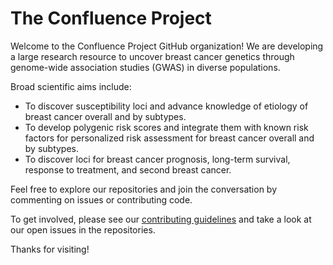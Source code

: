 # The Confluence Project

Welcome to the Confluence Project GitHub organization! We are developing a large research resource to uncover breast cancer genetics through genome-wide association studies (GWAS) in diverse populations.

Broad scientific aims include:
- To discover susceptibility loci and advance knowledge of etiology of breast cancer overall and by subtypes.
- To develop polygenic risk scores and integrate them with known risk factors for personalized risk assessment for breast cancer overall and by subtypes.
- To discover loci for breast cancer prognosis, long-term survival, response to treatment, and second breast cancer.

Feel free to explore our repositories and join the conversation by commenting on issues or contributing code. 

To get involved, please see our [contributing guidelines](./contributing-guidelines.md) and take a look at our open issues in the repositories.

Thanks for visiting!

